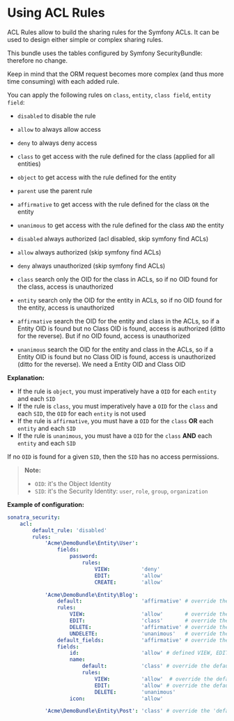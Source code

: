 Using ACL Rules
===============

ACL Rules allow to build the sharing rules for the Symfony ACLs. It can
be used to design either simple or complex sharing rules.

This bundle uses the tables configured by Symfony SecurityBundle: therefore
no change.

Keep in mind that the ORM request becomes more complex (and thus more time consuming) 
with each added rule.

You can apply the following rules on `class`, `entity`, `class field`, `entity field`:

- `disabled` to disable the rule
- `allow` to always allow access
- `deny` to always deny access
- `class` to get access with the rule defined for the class (applied for all entities)
- `object` to get access with the rule defined for the entity
- `parent` use the parent rule
- `affirmative` to get access with the rule defined for the class `OR` the entity
- `unanimous` to get access with the rule defined for the class `AND` the entity

- `disabled` always authorized (acl disabled, skip symfony find ACLs)
- `allow` always authorized (skip symfony find ACLs)
- `deny` always unauthorized (skip symfony find ACLs)
- `class` search only the OID for the class in ACLs, so if no OID found for the class, access is unauthorized
- `entity` search only the OID for the entity in ACLs, so if no OID found for the entity, access is unauthorized
- `affirmative` search the OID for the entity and class in the ACLs, so if a Entity OID is found but no Class OID is found, access is authorized (ditto for the reverse). But if no OID found, access is unauthorized
- `unanimous` search the OID for the entity and class in the ACLs, so if a Entity OID is found but no Class OID is found, access is unauthorized (ditto for the reverse). We need a Entity OID and Class OID

**Explanation:**

- If the rule is `object`, you must imperatively have a `OID` for each `entity` and each `SID`
- If the rule is `class`, you must imperatively have a `OID` for the `class` and each `SID`, the `OID` for each `entity` is not used
- If the rule is `affirmative`, you must have a `OID` for the `class` **OR** each `entity` and each `SID`
- If the rule is `unanimous`, you must have a `OID` for the `class` **AND** each `entity` and each `SID`

If no `OID` is found for a given `SID`, then the `SID` has no access permissions.

> **Note:**
>
> - `OID`: it's the Object Identity
> - `SID`: it's the Security Identity: `user`, `role`, `group`, `organization`

**Example of configuration:**
```yaml
sonatra_security:
    acl:
        default_rule: 'disabled'
        rules:
            'Acme\DemoBundle\Entity\User':
                fields:
                    password:
                        rules:
                            VIEW:          'deny'
                            EDIT:          'allow'
                            CREATE:        'allow'

            'Acme\DemoBundle\Entity\Blog':
                default:                   'affirmative' # override the 'default_rule'
                rules:
                    VIEW:                  'allow'       # override the default of this class
                    EDIT:                  'class'       # override the default of this class
                    DELETE:                'affirmative' # override the default of this class
                    UNDELETE:              'unanimous'   # override the default of this class
                default_fields:            'affirmative' # override the default of this class for all fields
                fields:
                    id:                    'allow' # defined VIEW, EDIT, DELETE, etc... with 'allow'
                    name:
                        default:           'class' # override the default
                        rules:
                            VIEW:          'allow'  # override the default
                            EDIT:          'allow' # override the default
                            DELETE:        'unanimous'
                    icon:                  'allow'

            'Acme\DemoBundle\Entity\Post': 'class' # override the 'default_rule' and defined 'class' rule for All Mask of the class and the fields
```
